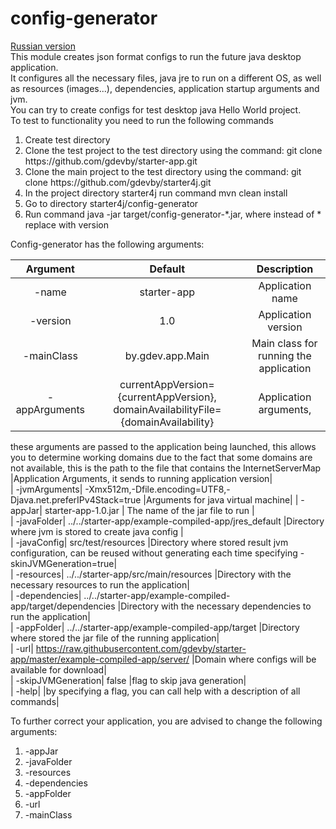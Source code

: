 # config-generator

[Russian version](https://github.com/gdevby/starter4j/blob/master/config-generator/README_RU.md)<br>
This module creates json format configs to run the future java desktop application.<br>
It configures all the necessary files, java jre to run on a different OS, as well as resources (images...), dependencies, application startup arguments and jvm.<br>
You can try to create configs for test desktop java Hello World project.</br>
To test to functionality you need to run the following commands<br>
<ol>
<li>Create test directory</li>
<li>Clone the test project to the test directory using the command: git clone https://github.com/gdevby/starter-app.git</li>
<li>Clone the main project to the test directory using the command: git clone https://github.com/gdevby/starter4j.git<br></li>
<li>In the project directory starter4j run command mvn clean install</li>
<li>Go to directory starter4j/config-generator</li>
<li>Run command java -jar target/config-generator-*.jar, where instead of * replace with version</li>
</ol>

Сonfig-generator has the following arguments:<br>

| Argument | Default | Description |
| :------: | :-----: | :---------: |
| -name| starter-app |Application name|  
| -version| 1.0 |Application version|  
| -mainClass| by.gdev.app.Main |Main class for running the application|  
| -appArguments| currentAppVersion={currentAppVersion}, domainAvailabilityFile={domainAvailability} |Application arguments, 
   these arguments are passed to the application being launched, 
   this allows you to determine working domains due to the fact that some domains are not available, 
   this is the path to the file that contains the InternetServerMap |Application Arguments, it sends to running application version|  
| -jvmArguments| -Xmx512m,-Dfile.encoding=UTF8,-Djava.net.preferIPv4Stack=true |Arguments for java virtual machine|
| -appJar| starter-app-1.0.jar | The name of the jar file to run |  
| -javaFolder| ../../starter-app/example-compiled-app/jres_default |Directory where jvm is stored to create java config |  
| -javaConfig| src/test/resources |Directory where stored result jvm configuration, can be reused without generating each time specifying -skinJVMGeneration=true|  
| -resources| ../../starter-app/src/main/resources |Directory with the necessary resources to run the application|  
| -dependencies| ../../starter-app/example-compiled-app/target/dependencies |Directory with the necessary dependencies to run the application|  
| -appFolder| ../../starter-app/example-compiled-app/target |Directory where stored the jar file of the running application|  
| -url| https://raw.githubusercontent.com/gdevby/starter-app/master/example-compiled-app/server/ |Domain where configs will be available for download|  
| -skipJVMGeneration| false |flag to skip java generation|  
| -help|  |by specifying a flag, you can call help with a description of all commands|  

To further correct your application, you are advised to change the following arguments:
<ol>
	<li>-appJar</li>
	<li>-javaFolder</li>
	<li>-resources</li>
	<li>-dependencies</li>
	<li>-appFolder</li>
	<li>-url</li>
	<li>-mainClass</li>
</ol>